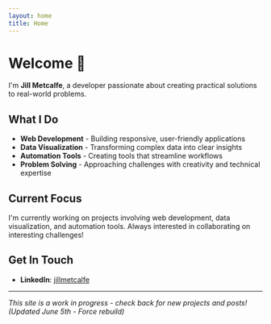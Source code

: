 ```yaml
---
layout: home
title: Home
---
```


# Welcome 👋

I'm **Jill Metcalfe**, a developer passionate about creating practical solutions to real-world problems.

## What I Do

- **Web Development** - Building responsive, user-friendly applications
- **Data Visualization** - Transforming complex data into clear insights  
- **Automation Tools** - Creating tools that streamline workflows
- **Problem Solving** - Approaching challenges with creativity and technical expertise

## Current Focus

I'm currently working on projects involving web development, data visualization, and automation tools. Always interested in collaborating on interesting challenges!

## Get In Touch

- **LinkedIn**: [jillmetcalfe](https://linkedin.com/in/jillmetcalfe)

---

*This site is a work in progress - check back for new projects and posts! (Updated June 5th - Force rebuild)*
